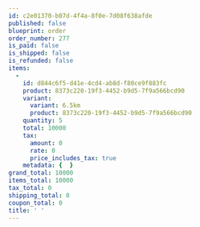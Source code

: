 ```yaml
---
id: c2e01370-b07d-4f4a-8f0e-7d08f638afde
published: false
blueprint: order
order_number: 277
is_paid: false
is_shipped: false
is_refunded: false
items:
  -
    id: d844c6f5-d41e-4cd4-ab8d-f80ce9f883fc
    product: 8373c220-19f3-4452-b9d5-7f9a566bcd90
    variant:
      variant: 6.5km
      product: 8373c220-19f3-4452-b9d5-7f9a566bcd90
    quantity: 5
    total: 10000
    tax:
      amount: 0
      rate: 0
      price_includes_tax: true
    metadata: {  }
grand_total: 10000
items_total: 10000
tax_total: 0
shipping_total: 0
coupon_total: 0
title: ' '
---
```

